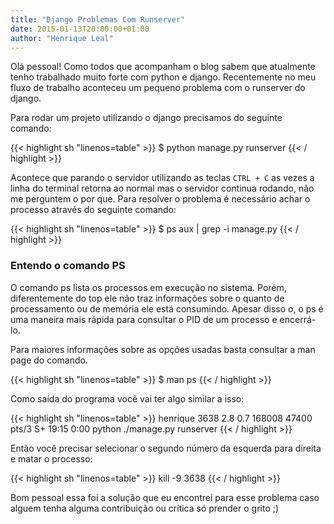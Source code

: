 ```yaml
---
title: "Django Problemas Com Runserver"
date: 2015-01-13T20:00:00+01:00
author: "Henrique Leal"
---
```


Olá pessoal! Como todos que acompanham o blog sabem que atualmente tenho
trabalhado muito forte com python e django. Recentemente no meu fluxo de
trabalho aconteceu um pequeno problema com o runserver do django.

Para rodar um projeto utilizando o django precisamos do seguinte comando:

{{< highlight sh "linenos=table" >}}
$ python manage.py runserver
{{< / highlight >}}

Acontece que parando o servidor utilizando as teclas ```CTRL + C``` as vezes a
linha do terminal retorna ao normal mas o servidor continua rodando, não me
perguntem o por que. Para resolver o problema é necessário achar o processo
através do seguinte comando:

{{< highlight sh "linenos=table" >}}
$ ps aux | grep -i manage.py
{{< / highlight >}}

### Entendo o comando PS

O comando ps lista os processos em execução no sistema. Porém, diferentemente
do top ele não traz informações sobre o quanto de processamento ou de memória
ele está consumindo. Apesar disso o, o ps é uma maneira mais rápida para
consultar o PID de um processo e encerrá-lo.

Para maiores informações sobre as opções usadas basta consultar a man page do
comando.

{{< highlight sh "linenos=table" >}}
$ man ps
{{< / highlight >}}

Como saída do programa você vai ter algo similar a isso:

{{< highlight sh "linenos=table" >}}
henrique  3638  2.8  0.7 168008 47400 pts/3    S+   19:15   0:00 python ./manage.py runserver
{{< / highlight >}}

Então você precisar selecionar o segundo número da esquerda para direita e
matar o processo:

{{< highlight sh "linenos=table" >}}
kill -9 3638
{{< / highlight >}}

Bom pessoal essa foi a solução que eu encontrei para esse problema caso alguem
tenha alguma contribuição ou crítica só prender o grito ;)